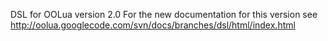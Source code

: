 DSL for OOLua version 2.0
For the new documentation for this version see http://oolua.googlecode.com/svn/docs/branches/dsl/html/index.html